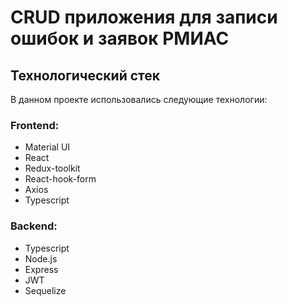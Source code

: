 # CRUD приложения для записи ошибок и заявок РМИАС

## Технологический стек
В данном проекте использовались следующие технологии:

### Frontend:
- Material UI
- React
- Redux-toolkit
- React-hook-form
- Axios
- Typescript
### Backend:
- Typescript
- Node.js
- Express
- JWT
- Sequelize
